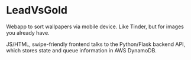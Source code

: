 # LeadVsGold
Webapp to sort wallpapers via mobile device. Like Tinder, but for images you already have.

JS/HTML, swipe-friendly frontend talks to the Python/Flask backend API, 
which stores state and queue information in AWS DynamoDB.
